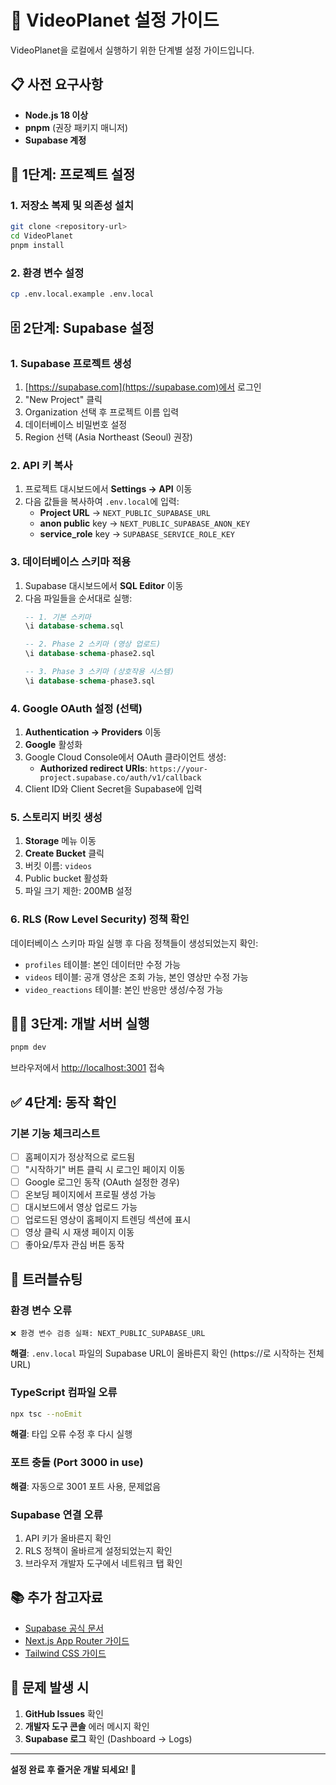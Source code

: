 # 🚀 VideoPlanet 설정 가이드

VideoPlanet을 로컬에서 실행하기 위한 단계별 설정 가이드입니다.

## 📋 사전 요구사항

- **Node.js 18 이상**
- **pnpm** (권장 패키지 매니저)
- **Supabase 계정**

## 🔧 1단계: 프로젝트 설정

### 1. 저장소 복제 및 의존성 설치
```bash
git clone <repository-url>
cd VideoPlanet
pnpm install
```

### 2. 환경 변수 설정
```bash
cp .env.local.example .env.local
```

## 🗄️ 2단계: Supabase 설정

### 1. Supabase 프로젝트 생성
1. [https://supabase.com](https://supabase.com)에서 로그인
2. "New Project" 클릭
3. Organization 선택 후 프로젝트 이름 입력
4. 데이터베이스 비밀번호 설정
5. Region 선택 (Asia Northeast (Seoul) 권장)

### 2. API 키 복사
1. 프로젝트 대시보드에서 **Settings → API** 이동
2. 다음 값들을 복사하여 `.env.local`에 입력:
   - **Project URL** → `NEXT_PUBLIC_SUPABASE_URL`
   - **anon public** key → `NEXT_PUBLIC_SUPABASE_ANON_KEY`
   - **service_role** key → `SUPABASE_SERVICE_ROLE_KEY`

### 3. 데이터베이스 스키마 적용
1. Supabase 대시보드에서 **SQL Editor** 이동
2. 다음 파일들을 순서대로 실행:
   ```sql
   -- 1. 기본 스키마
   \i database-schema.sql

   -- 2. Phase 2 스키마 (영상 업로드)
   \i database-schema-phase2.sql

   -- 3. Phase 3 스키마 (상호작용 시스템)
   \i database-schema-phase3.sql
   ```

### 4. Google OAuth 설정 (선택)
1. **Authentication → Providers** 이동
2. **Google** 활성화
3. Google Cloud Console에서 OAuth 클라이언트 생성:
   - **Authorized redirect URIs**: `https://your-project.supabase.co/auth/v1/callback`
4. Client ID와 Client Secret을 Supabase에 입력

### 5. 스토리지 버킷 생성
1. **Storage** 메뉴 이동
2. **Create Bucket** 클릭
3. 버킷 이름: `videos`
4. Public bucket 활성화
5. 파일 크기 제한: 200MB 설정

### 6. RLS (Row Level Security) 정책 확인
데이터베이스 스키마 파일 실행 후 다음 정책들이 생성되었는지 확인:
- `profiles` 테이블: 본인 데이터만 수정 가능
- `videos` 테이블: 공개 영상은 조회 가능, 본인 영상만 수정 가능
- `video_reactions` 테이블: 본인 반응만 생성/수정 가능

## 🏃‍♂️ 3단계: 개발 서버 실행

```bash
pnpm dev
```

브라우저에서 [http://localhost:3001](http://localhost:3001) 접속

## ✅ 4단계: 동작 확인

### 기본 기능 체크리스트
- [ ] 홈페이지가 정상적으로 로드됨
- [ ] "시작하기" 버튼 클릭 시 로그인 페이지 이동
- [ ] Google 로그인 동작 (OAuth 설정한 경우)
- [ ] 온보딩 페이지에서 프로필 생성 가능
- [ ] 대시보드에서 영상 업로드 가능
- [ ] 업로드된 영상이 홈페이지 트렌딩 섹션에 표시
- [ ] 영상 클릭 시 재생 페이지 이동
- [ ] 좋아요/투자 관심 버튼 동작

## 🐛 트러블슈팅

### 환경 변수 오류
```
❌ 환경 변수 검증 실패: NEXT_PUBLIC_SUPABASE_URL
```
**해결**: `.env.local` 파일의 Supabase URL이 올바른지 확인 (https://로 시작하는 전체 URL)

### TypeScript 컴파일 오류
```bash
npx tsc --noEmit
```
**해결**: 타입 오류 수정 후 다시 실행

### 포트 충돌 (Port 3000 in use)
**해결**: 자동으로 3001 포트 사용, 문제없음

### Supabase 연결 오류
1. API 키가 올바른지 확인
2. RLS 정책이 올바르게 설정되었는지 확인
3. 브라우저 개발자 도구에서 네트워크 탭 확인

## 📚 추가 참고자료

- [Supabase 공식 문서](https://supabase.com/docs)
- [Next.js App Router 가이드](https://nextjs.org/docs/app)
- [Tailwind CSS 가이드](https://tailwindcss.com/docs)

## 🤝 문제 발생 시

1. **GitHub Issues** 확인
2. **개발자 도구 콘솔** 에러 메시지 확인
3. **Supabase 로그** 확인 (Dashboard → Logs)

---

**설정 완료 후 즐거운 개발 되세요! 🎉**